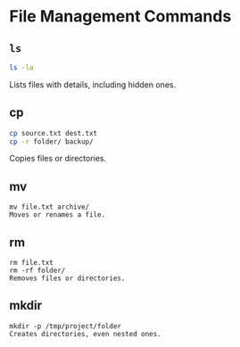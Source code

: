 # File Management Commands

## `ls`
```bash
ls -la
```
Lists files with details, including hidden ones.

## cp
```bash
cp source.txt dest.txt
cp -r folder/ backup/
```
Copies files or directories.

## mv
```
mv file.txt archive/
Moves or renames a file.
```

## rm
```
rm file.txt
rm -rf folder/
Removes files or directories.
```

## mkdir
```
mkdir -p /tmp/project/folder
Creates directories, even nested ones.
```


